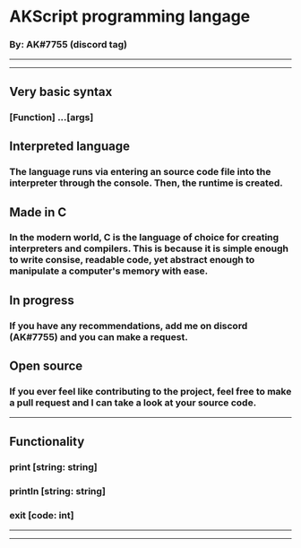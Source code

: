 # AKScript programming langage
### By: AK#7755 (discord tag)
---
---
## Very basic syntax
### [Function] ...[args]

## Interpreted language
### The language runs via entering an source code file into the interpreter through the console. Then, the runtime is created.

## Made in C
### In the modern world, C is the language of choice for creating interpreters and compilers. This is because it is simple enough to write consise, readable code, yet abstract enough to manipulate a computer's memory with ease.

## In progress
### If you have any recommendations, add me on discord (AK#7755) and you can make a request.

## Open source
### If you ever feel like contributing to the project, feel free to make a pull request and I can take a look at your source code.
---
## Functionality
### print [string: string]
### println [string: string]
### exit [code: int]
---
---
